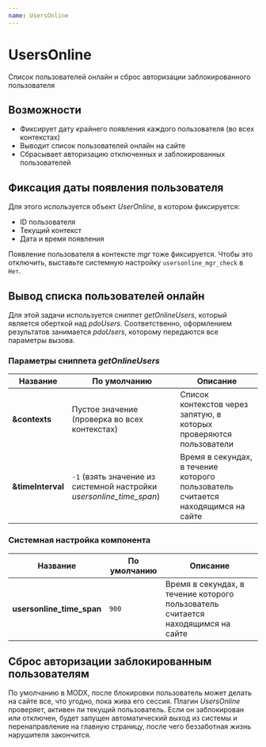 ```yaml
---
name: UsersOnline
---
```

# UsersOnline

Список пользователей онлайн и сброс авторизации заблокированного пользователя

## Возможности

- Фиксирует дату крайнего появления каждого пользователя (во всех контекстах)
- Выводит список пользователей онлайн на сайте
- Сбрасывает авторизацию отключенных и заблокированных пользователей

## Фиксация даты появления пользователя

Для этого используется объект *UserOnline*, в котором фиксируется:

- ID пользователя
- Текущий контекст
- Дата и время появления

Появление пользователя в контексте *mgr* тоже фиксируется. Чтобы это отключить, выставьте системную настройку `usersonline_mgr_check` в `Нет`.

## Вывод списка пользователей онлайн

Для этой задачи используется сниппет *getOnlineUsers*, который является оберткой над *pdoUsers*. Соответственно, оформлением результатов занимается *pdoUsers*, которому передаются все параметры вызова.

### Параметры сниппета *getOnlineUsers*

| Название          | По умолчанию                                                         | Описание                                                                         |
| ----------------- | -------------------------------------------------------------------- | -------------------------------------------------------------------------------- |
| **&contexts**     | Пустое значение (проверка во всех контекстах)                        | Список контекстов через запятую, в которых проверяются пользователи              |
| **&timeInterval** | `-1` (взять значение из системной настройки *usersonline_time_span*) | Время в секундах, в течение которого пользователь считается находящимся на сайте |

### Системная настройка компонента

| Название                  | По умолчанию | Описание                                                                         |
| ------------------------- | ------------ | -------------------------------------------------------------------------------- |
| **usersonline_time_span** | `900`        | Время в секундах, в течение которого пользователь считается находящимся на сайте |

## Сброс авторизации заблокированным пользователям

По умолчанию в MODX, после блокировки пользователь может делать на сайте все, что угодно, пока жива его сессия.
Плагин *UsersOnline* проверяет, активен ли текущий пользователь. Если он заблокирован или отключен, будет запущен автоматический выход из системы и перенаправление на главную страницу, после чего беззаботная жизнь нарушителя закончится.
